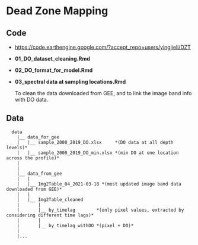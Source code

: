 # Dead Zone Mapping


## Code

- https://code.earthengine.google.com/?accept_repo=users/yingjieli/DZT

- **01_DO_dataset_cleaning.Rmd**



- **02_DO_format_for_model.Rmd**



- **03_spectral data at sampling locations.Rmd**
  
  To clean the data downloaded from GEE, and to link the image band info with DO data. 
  
  
## Data
```
  data
    |__ data_for_gee
    |   |__ sample_2000_2019_DO.xlsx     *(DO data at all depth levels)*
    |   |__ sample_2000_2019_DO_min.xlsx *(min DO at one location across the profile)*
    |
    |
    |__ data_from_gee
    |   |
    |   |__ Img2Table_04_2021-03-18 *(most updated image band data downloaded from GEE)*
    |   |
    |   |__ Img2Table_cleaned       
    |       |
    |       |__ by_timelag        *(only pixel values, extracted by considering different time lags)*
    |       |
    |       |__ by_timelag_withDO *(pixel + DO)*
    |
    |...
```
